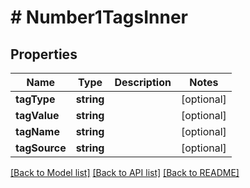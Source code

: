 # # Number1TagsInner

## Properties

Name | Type | Description | Notes
------------ | ------------- | ------------- | -------------
**tagType** | **string** |  | [optional]
**tagValue** | **string** |  | [optional]
**tagName** | **string** |  | [optional]
**tagSource** | **string** |  | [optional]

[[Back to Model list]](../../README.md#models) [[Back to API list]](../../README.md#endpoints) [[Back to README]](../../README.md)

